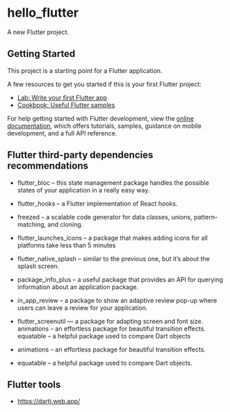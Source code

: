 # hello_flutter

A new Flutter project.

## Getting Started

This project is a starting point for a Flutter application.

A few resources to get you started if this is your first Flutter project:

- [Lab: Write your first Flutter app](https://docs.flutter.dev/get-started/codelab)
- [Cookbook: Useful Flutter samples](https://docs.flutter.dev/cookbook)

For help getting started with Flutter development, view the
[online documentation](https://docs.flutter.dev/), which offers tutorials,
samples, guidance on mobile development, and a full API reference.

## Flutter third-party dependencies recommendations

+ flutter_bloc – this state management package handles the possible states
  of your application in a really easy way.

+ flutter_hooks – a Flutter implementation of React hooks.

+ freezed – a scalable code generator for data classes, unions, pattern-matching,
  and cloning.

+ flutter_launches_icons – a package that makes adding icons for all platforms
  take less than 5 minutes

+ flutter_native_splash – similar to the previous one, but it’s about the splash
  screen.

+ package_info_plus – a useful package that provides an API for querying
  information about an application package.

+ in_app_review – a package to show an adaptive review pop-up where users
  can leave a review for your application.


+ flutter_screenutil — a package for adapting screen and font size.
  animations – an effortless package for beautiful transition effects.
  equatable – a helpful package used to compare Dart objects

+ animations – an effortless package for beautiful transition effects.

+ equatable – a helpful package used to compare Dart objects.

## Flutter tools

+ https://dartj.web.app/
